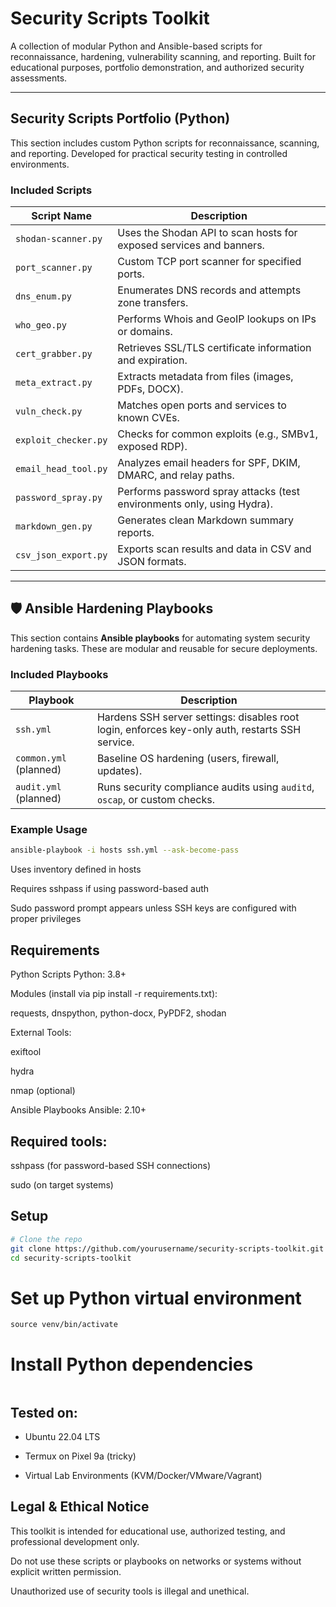 # Security Scripts Toolkit

A collection of modular Python and Ansible-based scripts for reconnaissance, hardening, vulnerability scanning, and reporting. Built for educational purposes, portfolio demonstration, and authorized security assessments.

---

## Security Scripts Portfolio (Python)

This section includes custom Python scripts for reconnaissance, scanning, and reporting. Developed for practical security testing in controlled environments.

### Included Scripts

| Script Name             | Description                                                                 |
|-------------------------|-----------------------------------------------------------------------------|
| `shodan-scanner.py`     | Uses the Shodan API to scan hosts for exposed services and banners.        |
| `port_scanner.py`       | Custom TCP port scanner for specified ports.                               |
| `dns_enum.py`           | Enumerates DNS records and attempts zone transfers.                        |
| `who_geo.py`            | Performs Whois and GeoIP lookups on IPs or domains.                        |
| `cert_grabber.py`       | Retrieves SSL/TLS certificate information and expiration.                  |
| `meta_extract.py`       | Extracts metadata from files (images, PDFs, DOCX).                         |
| `vuln_check.py`         | Matches open ports and services to known CVEs.                             |
| `exploit_checker.py`    | Checks for common exploits (e.g., SMBv1, exposed RDP).                     |
| `email_head_tool.py`    | Analyzes email headers for SPF, DKIM, DMARC, and relay paths.              |
| `password_spray.py`     | Performs password spray attacks (test environments only, using Hydra).     |
| `markdown_gen.py`       | Generates clean Markdown summary reports.                                  |
| `csv_json_export.py`    | Exports scan results and data in CSV and JSON formats.                     |

---

## 🛡️ Ansible Hardening Playbooks

This section contains **Ansible playbooks** for automating system security hardening tasks. These are modular and reusable for secure deployments.

### Included Playbooks

| Playbook                | Description                                                                 |
|-------------------------|-----------------------------------------------------------------------------|
| `ssh.yml`               | Hardens SSH server settings: disables root login, enforces key-only auth, restarts SSH service. |
| `common.yml` (planned)  | Baseline OS hardening (users, firewall, updates).                           |
| `audit.yml` (planned)   | Runs security compliance audits using `auditd`, `oscap`, or custom checks.  |

### Example Usage

```bash
ansible-playbook -i hosts ssh.yml --ask-become-pass
```
Uses inventory defined in hosts

Requires sshpass if using password-based auth

Sudo password prompt appears unless SSH keys are configured with proper privileges

## Requirements
Python Scripts
Python: 3.8+

Modules (install via pip install -r requirements.txt):

requests, dnspython, python-docx, PyPDF2, shodan

External Tools:

exiftool

hydra

nmap (optional)

Ansible Playbooks
Ansible: 2.10+

## Required tools:

sshpass (for password-based SSH connections)

sudo (on target systems)

## Setup
```bash
# Clone the repo
git clone https://github.com/yourusername/security-scripts-toolkit.git
cd security-scripts-toolkit
```
# Set up Python virtual environment
```python3 -m venv venv
source venv/bin/activate
```
# Install Python dependencies
```pip install -r requirements.txt
```
## Tested on:

 - Ubuntu 22.04 LTS

- Termux on Pixel 9a (tricky)

- Virtual Lab Environments (KVM/Docker/VMware/Vagrant)
  
## Legal & Ethical Notice
This toolkit is intended for educational use, authorized testing, and professional development only.

Do not use these scripts or playbooks on networks or systems without explicit written permission.

Unauthorized use of security tools is illegal and unethical.
